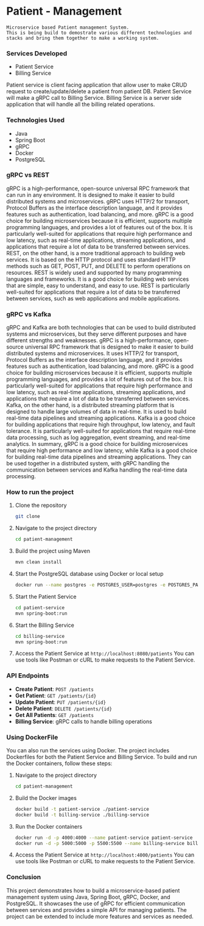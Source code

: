 # Patient - Management
    Microservice based Patient management System.
    This is being build to demostrate various different technologies and stacks and bring them together to make a working system.
    
### Services Developed
-   Patient Service
-   Billing Service

Patient service is client facing application that allow user to make CRUD request to create/update/delete a patient from patient DB. 
Patient Service will make a gRPC call to Billing Service.
Billing Service is a server side application that will handle all the billing related operations.

### Technologies Used
-   Java
-   Spring Boot
-   gRPC
-   Docker
-   PostgreSQL


### gRPC vs REST
gRPC is a high-performance, open-source universal RPC framework that can run in any environment.
It is designed to make it easier to build distributed systems and microservices. gRPC uses HTTP/2 for transport, Protocol Buffers as the interface description language, and it provides features such as
authentication, load balancing, and more.
gRPC is a good choice for building microservices because it is efficient, supports multiple programming languages, and provides a lot of features out of the box.
It is particularly well-suited for applications that require high performance and low latency, such as real-time applications, streaming applications, and applications that require a lot of data to be transferred between services.  
REST, on the other hand, is a more traditional approach to building web services. It is based on the HTTP protocol and uses standard HTTP methods such as GET, POST, PUT, and DELETE to perform operations on resources. REST is widely used and supported by many programming languages and frameworks.
It is a good choice for building web services that are simple, easy to understand, and easy to use. REST is particularly well-suited for applications that require a lot of data to be transferred between services, such as web applications and mobile applications.  

### gRPC vs Kafka
gRPC and Kafka are both technologies that can be used to build distributed systems and microservices, but they serve different purposes and have different strengths and weaknesses.
gRPC is a high-performance, open-source universal RPC framework that is designed to make it easier to build distributed systems and microservices. It uses HTTP/2 for transport, Protocol Buffers as the interface description language, and it provides features such as authentication, load balancing, and more. gRPC is a good choice for building microservices because it is efficient, supports multiple programming languages, and provides a lot of features out of the box. It is particularly well-suited for applications that require high performance and low latency, such as real-time applications, streaming applications, and applications that require a lot of data to be transferred between services.
Kafka, on the other hand, is a distributed streaming platform that is designed to handle large volumes of data in real-time. It is used to build real-time data pipelines and streaming applications. Kafka is a good choice for building applications that require high throughput, low latency, and fault tolerance. It is particularly well-suited for applications that require real-time data processing, such as log aggregation, event streaming, and real-time analytics.
In summary, gRPC is a good choice for building microservices that require high performance and low latency, while Kafka is a good choice for building real-time data pipelines and streaming applications. They can be used together in a distributed system, with gRPC handling the communication between services and Kafka handling the real-time data processing.   

### How to run the project
1. Clone the repository
   ```bash
   git clone   
2. Navigate to the project directory
   ```bash
   cd patient-management
   ```
3. Build the project using Maven
   ```bash
   mvn clean install
   ```
4. Start the PostgreSQL database using Docker or local setup
    ```bash
    docker run --name postgres -e POSTGRES_USER=postgres -e POSTGRES_PASSWORD=postgres -p 5432:5432 -d postgres
    ``` 
5. Start the Patient Service
   ```bash
   cd patient-service
   mvn spring-boot:run
   ```
6. Start the Billing Service
   ```bash
   cd billing-service
   mvn spring-boot:run
   ```
7. Access the Patient Service at `http://localhost:8080/patients`
   You can use tools like Postman or cURL to make requests to the Patient Service.  
### API Endpoints
-   **Create Patient**: `POST /patients`
-   **Get Patient**: `GET /patients/{id}`
-   **Update Patient**: `PUT /patients/{id}`
-   **Delete Patient**: `DELETE /patients/{id}`
-   **Get All Patients**: `GET /patients`
-   **Billing Service**: gRPC calls to handle billing operations


### Using DockerFile
You can also run the services using Docker. The project includes Dockerfiles for both the Patient Service and Billing Service. To build and run the Docker containers, follow these steps:
1. Navigate to the project directory
   ```bash
   cd patient-management
   ```
2. Build the Docker images
   ```bash
   docker build -t patient-service ./patient-service
   docker build -t billing-service ./billing-service
   ```
3. Run the Docker containers
   ```bash
   docker run -d -p 4000:4000 --name patient-service patient-service
   docker run -d -p 5000:5000 -p 5500:5500 --name billing-service billing-service
   ```
4. Access the Patient Service at `http://localhost:4000/patients`
   You can use tools like Postman or cURL to make requests to the Patient Service.
### Conclusion
This project demonstrates how to build a microservice-based patient management system using Java, Spring Boot, gRPC, Docker, and PostgreSQL. It showcases the use of gRPC for efficient communication between services and provides a simple API for managing patients. The project can be extended to include more features and services as needed.
